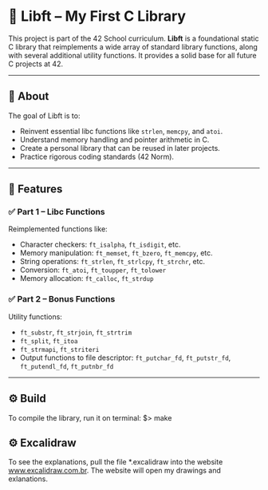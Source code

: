 # 🧰 Libft – My First C Library

This project is part of the 42 School curriculum. **Libft** is a foundational static C library that reimplements a wide array of standard library functions, along with several additional utility functions. It provides a solid base for all future C projects at 42.

---

## 📖 About

The goal of Libft is to:

- Reinvent essential libc functions like `strlen`, `memcpy`, and `atoi`.
- Understand memory handling and pointer arithmetic in C.
- Create a personal library that can be reused in later projects.
- Practice rigorous coding standards (42 Norm).

---

## 🚀 Features

### ✅ Part 1 – Libc Functions

Reimplemented functions like:

- Character checkers: `ft_isalpha`, `ft_isdigit`, etc.
- Memory manipulation: `ft_memset`, `ft_bzero`, `ft_memcpy`, etc.
- String operations: `ft_strlen`, `ft_strlcpy`, `ft_strchr`, etc.
- Conversion: `ft_atoi`, `ft_toupper`, `ft_tolower`
- Memory allocation: `ft_calloc`, `ft_strdup`

### ✅ Part 2 – Bonus Functions

Utility functions:

- `ft_substr`, `ft_strjoin`, `ft_strtrim`
- `ft_split`, `ft_itoa`
- `ft_strmapi`, `ft_striteri`
- Output functions to file descriptor: `ft_putchar_fd`, `ft_putstr_fd`, `ft_putendl_fd`, `ft_putnbr_fd`

---

## ⚙️ Build

To compile the library, run it on terminal:
$> make

## ⚙️ Excalidraw

To see the explanations, pull the file *.excalidraw into the website www.excalidraw.com.br.
The website will open my drawings and exlanations.
